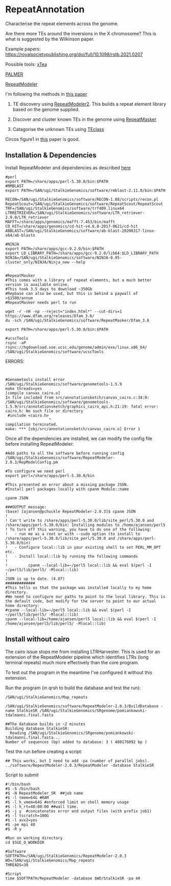 # RepeatAnnotation

Characterise the repeat elements across the genome. 

Are there more TEs around the inversions in the X chromosome? This is what is suggested by the Wilkinson paper. 

Example papers: 
https://royalsocietypublishing.org/doi/full/10.1098/rstb.2021.0207


Possible tools: 
[xTea](https://www.nature.com/articles/s41467-021-24041-8)

[PALMER](https://academic.oup.com/nar/article/48/3/1146/5680708?login=false)

[RepeatModeler](https://www.pnas.org/doi/10.1073/pnas.1921046117)

I'm following the methods in [this paper](https://onlinelibrary.wiley.com/doi/full/10.1111/pbi.13493) 


1. TE discovery using [RepeatModeler2](https://github.com/Dfam-consortium/RepeatModeler). This builds a repeat element library based on the genome supplied. 

2. Discover and cluster known TEs in the genome using [RepeatMasker]()

3. Catagorise the unknown TEs using [TEclass]()



Circos figure1 in [this](https://onlinelibrary.wiley.com/doi/epdf/10.1111/1755-0998.13240?saml_referrer) paper is good. 


## Installation & Dependencies

Install RepeatModeler and dependencies as described [here](http://www.repeatmasker.org/RepeatModeler/)



```
#perl
export PATH=/share/apps/perl-5.30.0/bin:$PATH
#RMBLAST
export PATH=/SAN/ugi/StalkieGenomics/software/rmblast-2.11.0/bin:$PATH

RECON=/SAN/ugi/StalkieGenomics/software/RECON-1.08/scripts/recon.pl 
RepeatScout=/SAN/ugi/StalkieGenomics/software/RepeatScout/RepeatScout
TRF=/SAN/ugi/StalkieGenomics/software/trf409.linux64 
LTRRETRIEVER=/SAN/ugi/StalkieGenomics/software/LTR_retriever-2.9.0/LTR_retriever
MAFFT=/share/apps/genomics/mafft-7.453/bin/mafft
CD_HIT=/share/apps/genomics/cd-hit-v4.6.8-2017-0621/cd-hit
ABBLAST=/SAN/ugi/StalkieGenomics/software/ab-blast-20200317-linux-x64/ab-blastn

#NINJA
export PATH=/share/apps/gcc-9.2.0/bin:$PATH
export LD_LIBRARY_PATH=/share/apps/gcc-9.2.0/lib64:$LD_LIBRARY_PATH
NINJA=/SAN/ugi/StalkieGenomics/software/NINJA-0.95-cluster_only/NINJA/Ninja_new --help


#RepeatMasker
#This comes with a library of repeat elements, but a much better version is available online. 
#This took 3.5 days to download ~350Gb 
#Repbase can also be used, but this is behind a paywall of >$1500/annum
#RepeatMasker needs perl to run

wget -r -nH -np --reject="index.html*" --cut-dirs=1 https://www.dfam.org/releases/Dfam_3.6/
du -sch /SAN/ugi/StalkieGenomics/software/RepeatMasker/Dfam_3.6

export PATH=/share/apps/perl-5.30.0/bin:$PATH

#ucscTools
rsync -aP rsync://hgdownload.soe.ucsc.edu/genome/admin/exe/linux.x86_64/ /SAN/ugi/StalkieGenomics/software/ucscTools
```

ERRORS: 
```


#Genometools install error
/SAN/ugi/StalkieGenomics/software/genometools-1.5.9
make threads=yes
[compile canvas_cairo.o]
In file included from src/annotationsketch/canvas_cairo.c:34:0:
/SAN/ugi/StalkieGenomics/software/genometools-1.5.9/src/annotationsketch/graphics_cairo_api.h:21:19: fatal error: cairo.h: No such file or directory
 #include <cairo.h>
                   ^
compilation terminated.
make: *** [obj/src/annotationsketch/canvas_cairo.o] Error 1
```


Once all the dependencies are installed, we can modify the config file before installing RepeatModeler: 
```
#Add paths to all the software before running config
/SAN/ugi/StalkieGenomics/software/RepeatModeler-2.0.3/RepModelConfig.pm 

#To configure we need perl
export perl=/share/apps/perl-5.30.0/bin

#This presented an error about a missing package JSON. 
#Install perl packages locally with cpanm Module::name

cpanm JSON

###OUTPUT message:
(base) [ajansen@pchuckle RepeatModeler-2.0.3]$ cpanm JSON
!
! Can't write to /share/apps/perl-5.30.0/lib/site_perl/5.30.0 and /share/apps/perl-5.30.0/bin: Installing modules to /home/ajansen/perl5
! To turn off this warning, you have to do one of the following:
!   - run me as a root or with --sudo option (to install to /share/apps/perl-5.30.0/lib/site_perl/5.30.0 and /share/apps/perl-5.30.0/bin)
!   - Configure local::lib in your existing shell to set PERL_MM_OPT etc.
!   - Install local::lib by running the following commands
!
!         cpanm --local-lib=~/perl5 local::lib && eval $(perl -I ~/perl5/lib/perl5/ -Mlocal::lib)
!
JSON is up to date. (4.07)
#############
#This tells us that the package was installed locally to my home directory. 
#We need to configure our paths to point to the local library. This is the default code, but modify for the server to point to our actual home directory: 
#cpanm --local-lib=~/perl5 local::lib && eval $(perl -I ~/perl5/lib/perl5/ -Mlocal::lib)
cpanm --local-lib=/home/ajansen/perl5 local::lib && eval $(perl -I /home/ajansen/perl5/lib/perl5/ -Mlocal::lib)

```



## Install without cairo

The cairo issue stops me from installing LTRHarvester. This is used for an extension of the RepeatModeler pipeline which identifies LTRs (long terminal repeats) much more effectively than the core program.

To test out the program in the meantime I've configured it without this extension. 

Run the program (in qrsh to build the database and test the run): 
```
/SAN/ugi/StalkieGenomics/Map_repeats

/SAN/ugi/StalkieGenomics/software/RepeatModeler-2.0.3/BuildDatabase -name StalkieSR /SAN/ugi/StalkieGenomics/SRgenome/pomiankowski-tdalmanni.final.fasta

##The database builds in ~2 minutes
Building database StalkieSR:
  Reading /SAN/ugi/StalkieGenomics/SRgenome/pomiankowski-tdalmanni.final.fasta...
Number of sequences (bp) added to database: 3 ( 400176092 bp )
```

Test the run before creating a script: 
```
## This works, but I need to add -pa (number of parallel jobs). 
../software/RepeatModeler-2.0.3/RepeatModeler -database StalkieSR   

```

Script to submit
```
#!/bin/bash
#$ -S /bin/bash
#$ -N RepeatModeler_SR  ##job name
#$ -l tmem=64G #RAM
#$ -l h_vmem=64G #enforced limit on shell memory usage
#$ -l h_rt=40:00:00 ##wall time.
#$ -j y  #concatenates error and output files (with prefix job1)
#$ -l tscratch=100G
#$ -l avx2=yes
#$ -pe mpi 40
#$ -R y

#Run on working directory
cd $SGE_O_WORKDIR 

#Software
SOFTPATH=/SAN/ugi/StalkieGenomics/RepeatModeler-2.0.3
WD=/SAN/ugi/StalkieGenomics/Map_repeats
THREADS=30

#Script
time $SOFTPATH/RepeatModeler -database $WD/StalkieSR -pa 40

```
